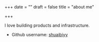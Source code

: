 +++
date = ""
draft = false
title = "about me"

+++

I love building products and infrastructure.

* Github username: [shuaibiyy](https://github.com/shuaibiyy)
